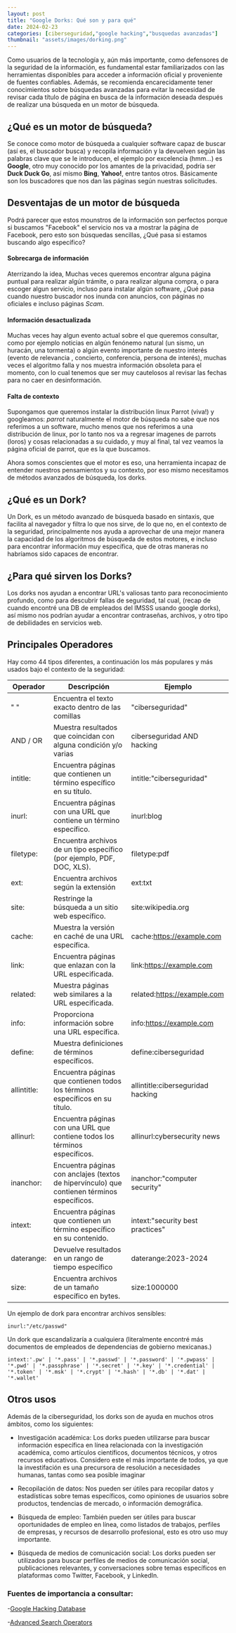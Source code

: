 ```yaml
---
layout: post
title: "Google Dorks: Qué son y para qué" 
date: 2024-02-23
categories: [ciberseguridad,"google hacking","busquedas avanzadas"]
thumbnail: "assets/images/dorking.png"
---
```


Como usuarios de la tecnología y, aún más importante, como defensores de la seguridad de la información, es fundamental estar familiarizados con las herramientas disponibles para acceder a información oficial y proveniente de fuentes confiables. Además, se recomienda encarecidamente tener conocimientos sobre búsquedas avanzadas para evitar la necesidad de revisar cada título de página en busca de la información deseada después de realizar una búsqueda en un motor de búsqueda.

## ¿Qué es un motor de búsqueda?

Se conoce como motor de búsqueda a cualquier software capaz de buscar (así es, el buscador busca) y recopila información y la devuelven según las palabras clave que se le introducen, el ejemplo por excelencia (hmm...) es **Google**, otro muy conocido por los amantes de la privacidad, podría ser **Duck Duck Go**, así mismo **Bing**, **Yahoo!**, entre tantos otros. Básicamente son los buscadores que nos dan las páginas según nuestras solicitudes.

## Desventajas de un motor de búsqueda

Podrá parecer que estos mounstros de la información son perfectos porque si buscamos "Facebook" el servicio nos va a mostrar la página de Facebook, pero esto son búsquedas sencillas, ¿Qué pasa si estamos buscando algo específico?

#### Sobrecarga de información
Aterrizando la idea, Muchas veces queremos encontrar alguna página puntual para realizar algún trámite, o para realizar alguna compra, o para escoger algun servicio, incluso para instalar algún software, ¿Qué pasa cuando nuestro buscador nos inunda con anuncios, con páginas no oficiales e incluso páginas *Scam*.

#### Información desactualizada
Muchas veces hay algun evento actual sobre el que queremos consultar, como por ejemplo noticias en algún fenónemo natural (un sismo, un huracán, una tormenta) o algún evento importante de nuestro interés (evento de relevancia , concierto, conferencia, persona de interés), muchas veces el algoritmo falla y nos muestra información obsoleta para el momento, con lo cual tenemos que ser muy cautelosos al revisar las fechas para no caer en desinformación.

#### Falta de contexto
Supongamos que queremos instalar la distribución linux Parrot (viva!) y googleamos: *parrot* naturalmente el motor de búsqueda no sabe que nos referimos a un software, mucho menos que nos referimos a una distribución de linux, por lo tanto nos va a regresar imagenes de parrots (loros) y cosas relacionadas a su cuidado, y muy al final, tal vez veamos la página oficial de parrot, que es la que buscamos.

Ahora somos conscientes que el motor es eso, una herramienta incapaz de entender nuestros pensamientos y su contexto, por eso mismo necesitamos de métodos avanzados de búsqueda, los dorks.



## ¿Qué es un Dork?

Un Dork, es un método avanzado de búsqueda basado en sintaxis, que facilita al navegador y filtra lo que nos sirve, de lo que no, en el contexto de la seguridad, principalmente nos ayuda a aprovechar de una mejor manera la capacidad de los algoritmos de búsqueda de estos motores, e incluso para encontrar información muy específica, que de otras maneras no habríamos sido capaces de encontrar.


## ¿Para qué sirven los Dorks?

Los dorks nos ayudan a encontrar URL's valiosas tanto para reconocimiento profundo, como para descubrir fallas de seguridad, tal cual, (recap de cuando encontré una DB de empleados del IMSSS usando google dorks), así mismo nos podrían ayudar a encontrar contraseñas, archivos, y otro tipo de debilidades en servicios web. 

## Principales Operadores

Hay como 44 tipos diferentes, a continuación los más populares y más usados bajo el contexto de la seguridad:


| Operador      | Descripción                                                   | Ejemplo                                   |
|---------------|---------------------------------------------------------------|-------------------------------------------|
|   "  "        | Encuentra el texto exacto dentro de las comillas              | "ciberseguridad"                          |
| AND / OR      | Muestra resultados que coincidan con alguna condición y/o varias  | ciberseguridad AND hacking                |
| intitle:      | Encuentra páginas que contienen un término específico en su título.      | intitle:"ciberseguridad"                 |
| inurl:        | Encuentra páginas con una URL que contiene un término específico.     | inurl:blog                                |
| filetype:     | Encuentra archivos de un tipo específico (por ejemplo, PDF, DOC, XLS). | filetype:pdf                              |
| ext:          | Encuentra archivos según la extensión                                            | ext:txt                                   |
| site:         | Restringe la búsqueda a un sitio web específico.                    | site:wikipedia.org                       |
| cache:        | Muestra la versión en caché de una URL específica.                     | cache:https://example.com                |
| link:         | Encuentra páginas que enlazan con la URL especificada.               | link:https://example.com                 |
| related:      | Muestra páginas web similares a la URL especificada.                 | related:https://example.com              |
| info:         | Proporciona información sobre una URL específica.                    | info:https://example.com                 |
| define:       | Muestra definiciones de términos específicos.                        | define:ciberseguridad                    |
| allintitle:   | Encuentra páginas que contienen todos los términos específicos en su título. | allintitle:ciberseguridad hacking        |
| allinurl:     | Encuentra páginas con una URL que contiene todos los términos específicos. | allinurl:cybersecurity news              |
| inanchor:     | Encuentra páginas con anclajes (textos de hipervínculo) que contienen términos específicos. | inanchor:"computer security"         |
| intext:       | Encuentra páginas que contienen un término específico en su contenido.   | intext:"security best practices"         |
| daterange:    | Devuelve resultados en un rango de tiempo específico      | daterange:2023-2024                       |
| size:         | Encuentra archivos de un tamaño específico en bytes.             | size:1000000                              |


Un ejemplo de dork para encontrar archivos sensibles:
```
inurl:"/etc/passwd"
```

Un dork que escandalizaría a cualquiera (literalmente encontré más documentos de empleados de dependencias de gobierno mexicanas.)

```
intext:'.pw' | '*.pass' | '*.passwd' | '*.password' | '*.pwpass' | '*.pwd' | '*.passphrase' | '*.secret' | '*.key' | '*.credential' | '*.token' | '*.msk' | '*.crypt' | '*.hash' | '*.db' | '*.dat' | '*.wallet'
```


## Otros usos 

Además de la ciberseguridad, los dorks son de ayuda en muchos otros ámbitos, como los siguientes:

- Investigación académica: Los dorks pueden utilizarse para buscar información específica en línea relacionada con la investigación académica, como artículos científicos, documentos técnicos, y otros recursos educativos. Considero este el más importante de todos, ya que la investifación es una precursora de resolución a necesidades humanas, tantas como sea posible imaginar

- Recopilación de datos: Nos pueden ser útiles para recopilar datos y estadísticas sobre temas específicos, como opiniones de usuarios sobre productos, tendencias de mercado, o información demográfica.

- Búsqueda de empleo: También pueden ser útiles para buscar oportunidades de empleo en línea, como listados de trabajos, perfiles de empresas, y recursos de desarrollo profesional, esto es otro uso muy importante.

- Búsqueda de medios de comunicación social: Los dorks pueden ser utilizados para buscar perfiles de medios de comunicación social, publicaciones relevantes, y conversaciones sobre temas específicos en plataformas como Twitter, Facebook, y LinkedIn.



### Fuentes de importancia a consultar:

-[Google Hacking Database](https://www.exploit-db.com/google-hacking-database)

-[Advanced Search Operators](https://ahrefs.com/blog/google-advanced-search-operators/)